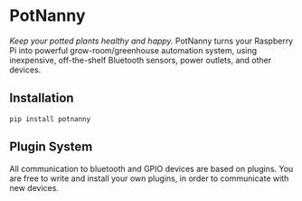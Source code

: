 # PotNanny
*Keep your potted plants healthy and happy.*
PotNanny turns your Raspberry Pi into powerful grow-room/greenhouse automation system,
using inexpensive, off-the-shelf Bluetooth sensors, power outlets, and other devices.


## Installation
```
pip install potnanny
```


## Plugin System
All communication to bluetooth and GPIO devices are based on plugins.
You are free to write and install your own plugins, in order to communicate with new devices.

